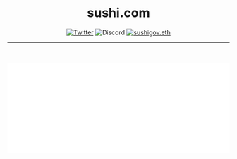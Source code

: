 <span align="center">

# sushi.com

[![Twitter](https://img.shields.io/badge/Twitter-black?logo=twitter&logoColor=white)](https://twitter.com/@sushiswap)
![Discord](https://img.shields.io/discord/748031363935895552?color=black&label=discord&logo=discord&logoColor=white)
[![sushigov.eth](https://img.shields.io/static/v1?label=&message=sushigov.eth&color=black&logo=ethereum&logoColor=white)](https://etherscan.io/enslookup-search?search=sushigov.eth)


---
  
<br />

![Metrics](/github-metrics.svg)

</span>
